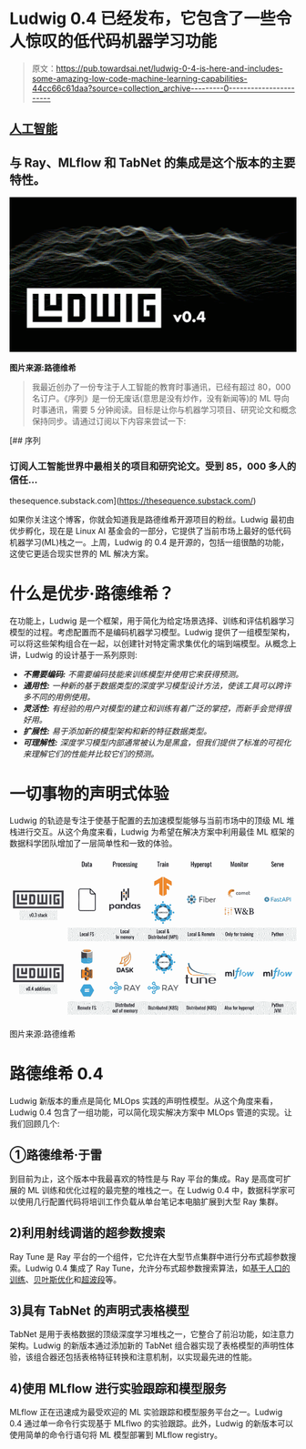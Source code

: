 # Ludwig 0.4 已经发布，它包含了一些令人惊叹的低代码机器学习功能

> 原文：<https://pub.towardsai.net/ludwig-0-4-is-here-and-includes-some-amazing-low-code-machine-learning-capabilities-44cc66c61daa?source=collection_archive---------0----------------------->

## [人工智能](https://towardsai.net/p/category/artificial-intelligence)

## 与 Ray、MLflow 和 TabNet 的集成是这个版本的主要特性。

![](img/926966b69b44373987c97a101cde0a07.png)

**图片来源:路德维希**

> 我最近创办了一份专注于人工智能的教育时事通讯，已经有超过 80，000 名订户。《序列》是一份无废话(意思是没有炒作，没有新闻等)的 ML 导向时事通讯，需要 5 分钟阅读。目标是让你与机器学习项目、研究论文和概念保持同步。请通过订阅以下内容来尝试一下:

[](https://thesequence.substack.com/) [## 序列

### 订阅人工智能世界中最相关的项目和研究论文。受到 85，000 多人的信任…

thesequence.substack.com](https://thesequence.substack.com/) 

如果你关注这个博客，你就会知道我是路德维希开源项目的粉丝。Ludwig 最初由优步孵化，现在是 Linux AI 基金会的一部分，它提供了当前市场上最好的低代码机器学习(ML)栈之一。上周，Ludwig 的 0.4 是开源的，包括一组很酷的功能，这使它更适合现实世界的 ML 解决方案。

# 什么是优步·路德维希？

在功能上，Ludwig 是一个框架，用于简化为给定场景选择、训练和评估机器学习模型的过程。考虑配置而不是编码机器学习模型。Ludwig 提供了一组模型架构，可以将这些架构组合在一起，以创建针对特定需求集优化的端到端模型。从概念上讲，Ludwig 的设计基于一系列原则:

*   ***不需要编码:*** *不需要编码技能来训练模型并使用它来获得预测。*
*   ***通用性:*** *一种新的基于数据类型的深度学习模型设计方法，使该工具可以跨许多不同的用例使用。*
*   ***灵活性:*** *有经验的用户对模型的建立和训练有着广泛的掌控，而新手会觉得很好用。*
*   ***扩展性:*** *易于添加新的模型架构和新的特征数据类型。*
*   ***可理解性:*** *深度学习模型内部通常被认为是黑盒，但我们提供了标准的可视化来理解它们的性能并比较它们的预测。*

# 一切事物的声明式体验

Ludwig 的轨迹是专注于使基于配置的去加速模型能够与当前市场中的顶级 ML 堆栈进行交互。从这个角度来看，Ludwig 为希望在解决方案中利用最佳 ML 框架的数据科学团队增加了一层简单性和一致的体验。

![](img/6f2ffcc0abd5aca11768c8f0b7cbefc2.png)

图片来源:路德维希

# 路德维希 0.4

Ludwig 新版本的重点是简化 MLOps 实践的声明性模型。从这个角度来看，Ludwig 0.4 包含了一组功能，可以简化现实解决方案中 MLOps 管道的实现。让我们回顾几个:

## ①路德维希·于雷

到目前为止，这个版本中我最喜欢的特性是与 Ray 平台的集成。Ray 是高度可扩展的 ML 训练和优化过程的最完整的堆栈之一。在 Ludwig 0.4 中，数据科学家可以使用几行配置代码将培训工作负载从单台笔记本电脑扩展到大型 Ray 集群。

## 2)利用射线调谐的超参数搜索

Ray Tune 是 Ray 平台的一个组件，它允许在大型节点集群中进行分布式超参数搜索。Ludwig 0.4 集成了 Ray Tune，允许分布式超参数搜索算法，如[基于人口的训练](https://docs.ray.io/en/master/tune/api_docs/schedulers.html#tune-scheduler-pbt)、[贝叶斯优化](https://docs.ray.io/en/master/tune/api_docs/suggestion.html#bayesopt)和[超波段](https://docs.ray.io/en/master/tune/api_docs/schedulers.html#hyperband-tune-schedulers-hyperbandscheduler)等。

## 3)具有 TabNet 的声明式表格模型

TabNet 是用于表格数据的顶级深度学习堆栈之一，它整合了前沿功能，如注意力架构。Ludwig 的新版本通过添加新的 TabNet 组合器实现了表格模型的声明性体验，该组合器还包括表格特征转换和注意机制，以实现最先进的性能。

## 4)使用 MLflow 进行实验跟踪和模型服务

MLflow 正在迅速成为最受欢迎的 ML 实验跟踪和模型服务平台之一。Ludwig 0.4 通过单一命令行实现基于 MLflwo 的实验跟踪。此外，Ludwig 的新版本可以使用简单的命令行语句将 ML 模型部署到 MLflow registry。